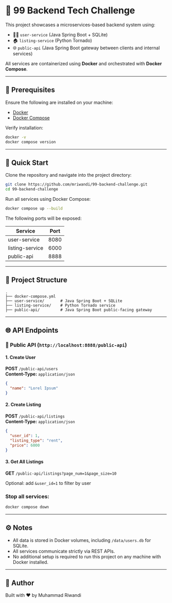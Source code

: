 # 🧪 99 Backend Tech Challenge

This project showcases a microservices-based backend system using:

- 🧑‍💻 `user-service` (Java Spring Boot + SQLite)
- 🏠 `listing-service` (Python Tornado)
- 🌐 `public-api` (Java Spring Boot gateway between clients and internal services)

All services are containerized using **Docker** and orchestrated with **Docker Compose**.

---

## 📌 Prerequisites

Ensure the following are installed on your machine:

- [Docker](https://www.docker.com/products/docker-desktop)
- [Docker Compose](https://docs.docker.com/compose/install/)

Verify installation:

```bash
docker -v
docker compose version
```

---

## 🚀 Quick Start

Clone the repository and navigate into the project directory:

```bash
git clone https://github.com/mriwandi/99-backend-challenge.git
cd 99-backend-challenge
```

Run all services using Docker Compose:

```bash
docker compose up --build
```

The following ports will be exposed:

| Service         | Port  |
|-----------------|--------|
| user-service    | 8080   |
| listing-service | 6000   |
| public-api      | 8888   |

---

## 📁 Project Structure

```
.
├── docker-compose.yml
├── user-service/       # Java Spring Boot + SQLite
├── listing-service/    # Python Tornado service
├── public-api/         # Java Spring Boot public-facing gateway
```

---

## 🌐 API Endpoints

### 🔐 Public API (`http://localhost:8888/public-api`)

#### 1. Create User

**POST** `/public-api/users`  
**Content-Type:** `application/json`

```json
{
  "name": "Lorel Ipsum"
}
```

#### 2. Create Listing

**POST** `/public-api/listings`  
**Content-Type:** `application/json`

```json
{
  "user_id": 1,
  "listing_type": "rent",
  "price": 6000
}
```

#### 3. Get All Listings

**GET** `/public-api/listings?page_num=1&page_size=10`

Optional: add `&user_id=1` to filter by user

### Stop all services:

```bash
docker compose down
```

---

## ⚙️ Notes

- All data is stored in Docker volumes, including `/data/users.db` for SQLite.
- All services communicate strictly via REST APIs.
- No additional setup is required to run this project on any machine with Docker installed.

---

## 🙌 Author

Built with ❤️ by Muhammad Riwandi
